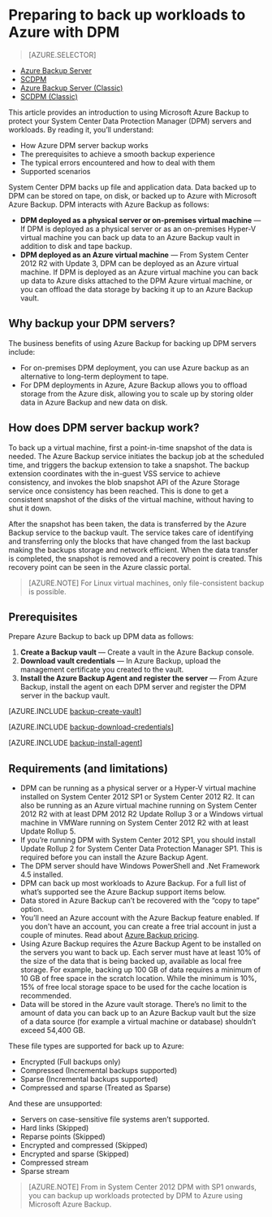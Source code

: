 <properties
    pageTitle="Introduction to Azure DPM backup | Microsoft Azure"
    description="An introduction to backing up DPM servers using the Azure Backup service"
    services="backup"
    documentationCenter=""
    authors="Nkolli1"
    manager="shreeshd"
    editor=""
    keywords="System Center Data Protection Manager, data protection manager, dpm backup"/>

<tags
    ms.service="backup"
    ms.workload="storage-backup-recovery"
    ms.tgt_pltfrm="na"
    ms.devlang="na"
    ms.topic="article"
    ms.date="08/21/2016"
    ms.author="trinadhk;giridham;jimpark;markgal"/>

# <a name="preparing-to-back-up-workloads-to-azure-with-dpm"></a>Preparing to back up workloads to Azure with DPM

> [AZURE.SELECTOR]
- [Azure Backup Server](backup-azure-microsoft-azure-backup.md)
- [SCDPM](backup-azure-dpm-introduction.md)
- [Azure Backup Server (Classic)](backup-azure-microsoft-azure-backup-classic.md)
- [SCDPM (Classic)](backup-azure-dpm-introduction-classic.md)


This article provides an introduction to using Microsoft Azure Backup to protect your System Center Data Protection Manager (DPM) servers and workloads. By reading it, you’ll understand:

- How Azure DPM server backup works
- The prerequisites to achieve a smooth backup experience
- The typical errors encountered and how to deal with them
- Supported scenarios

System Center DPM backs up file and application data. Data backed up to DPM can be stored on tape, on disk, or backed up to Azure with Microsoft Azure Backup. DPM interacts with Azure Backup as follows:

- **DPM deployed as a physical server or on-premises virtual machine** — If DPM is deployed as a physical server or as an on-premises Hyper-V virtual machine you can back up data to an Azure Backup vault in addition to disk and tape backup.
- **DPM deployed as an Azure virtual machine** — From System Center 2012 R2 with Update 3, DPM can be deployed as an Azure virtual machine. If DPM is deployed as an Azure virtual machine you can back up data to Azure disks attached to the DPM Azure virtual machine, or you can offload the data storage by backing it up to an Azure Backup vault.

## <a name="why-backup-your-dpm-servers"></a>Why backup your DPM servers?

The business benefits of using Azure Backup for backing up DPM servers include:

- For on-premises DPM deployment, you can use Azure backup as an alternative to long-term deployment to tape.
- For DPM deployments in Azure, Azure Backup allows you to offload storage from the Azure disk, allowing you to scale up by storing older data in Azure Backup and new data on disk.

## <a name="how-does-dpm-server-backup-work"></a>How does DPM server backup work?
To back up a virtual machine, first a point-in-time snapshot of the data is needed. The Azure Backup service initiates the backup job at the scheduled time, and triggers the backup extension to take a snapshot. The backup extension coordinates with the in-guest VSS service to achieve consistency, and invokes the blob snapshot API of the Azure Storage service once consistency has been reached. This is done to get a consistent snapshot of the disks of the virtual machine, without having to shut it down.

After the snapshot has been taken, the data is transferred by the Azure Backup service to the backup vault. The service takes care of identifying and transferring only the blocks that have changed from the last backup making the backups storage and network efficient. When the data transfer is completed, the snapshot is removed and a recovery point is created. This recovery point can be seen in the  Azure classic portal.

>[AZURE.NOTE] For Linux virtual machines, only file-consistent backup is possible.

## <a name="prerequisites"></a>Prerequisites
Prepare Azure Backup to back up DPM data as follows:

1. **Create a Backup vault** — Create a vault in the Azure Backup console.
2. **Download vault credentials** — In Azure Backup, upload the management certificate you created to the vault.
3. **Install the Azure Backup Agent and register the server** — From Azure Backup, install the agent on each DPM server and register the DPM server in the backup vault.

[AZURE.INCLUDE [backup-create-vault](../../includes/backup-create-vault.md)]

[AZURE.INCLUDE [backup-download-credentials](../../includes/backup-download-credentials.md)]

[AZURE.INCLUDE [backup-install-agent](../../includes/backup-install-agent.md)]


## <a name="requirements-and-limitations"></a>Requirements (and limitations)

- DPM can be running as a physical server or a Hyper-V virtual machine installed on System Center 2012 SP1 or System Center 2012 R2. It can also be running as an Azure virtual machine running on System Center 2012 R2 with at least DPM 2012 R2 Update Rollup 3 or a Windows virtual machine in VMWare running on System Center 2012 R2 with at least Update Rollup 5.
- If you’re running DPM with System Center 2012 SP1, you should install Update Rollup 2 for System Center Data Protection Manager SP1. This is required before you can install the Azure Backup Agent.
- The DPM server should have Windows PowerShell and .Net Framework 4.5 installed.
- DPM can back up most workloads to Azure Backup. For a full list of what’s supported see the Azure Backup support items below.
- Data stored in Azure Backup can’t be recovered with the “copy to tape” option.
- You’ll need an Azure account with the Azure Backup feature enabled. If you don't have an account, you can create a free trial account in just a couple of minutes. Read about [Azure Backup pricing](https://azure.microsoft.com/pricing/details/backup/).
- Using Azure Backup requires the Azure Backup Agent to be installed on the servers you want to back up. Each server must have at least 10% of the size of the data that is being backed up, available as local free storage. For example, backing up 100 GB of data requires a minimum of 10 GB of free space in the scratch location. While the minimum is 10%, 15% of free local storage space to be used for the cache location is recommended.
- Data will be stored in the Azure vault storage. There’s no limit to the amount of data you can back up to an Azure Backup vault but the size of a data source (for example a virtual machine or database) shouldn’t exceed 54,400 GB.

These file types are supported for back up to Azure:

- Encrypted (Full backups only)
- Compressed (Incremental backups supported)
- Sparse (Incremental backups supported)
- Compressed and sparse (Treated as Sparse)

And these are unsupported:

- Servers on case-sensitive file systems aren’t supported.
- Hard links (Skipped)
- Reparse points (Skipped)
- Encrypted and compressed (Skipped)
- Encrypted and sparse (Skipped)
- Compressed stream
- Sparse stream

>[AZURE.NOTE] From in System Center 2012 DPM with SP1 onwards, you can backup up workloads protected by DPM to Azure using Microsoft Azure Backup.
